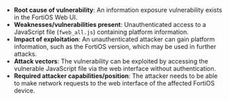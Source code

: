 - **Root cause of vulnerability**: An information exposure vulnerability exists in the FortiOS Web UI.
- **Weaknesses/vulnerabilities present**: Unauthenticated access to a JavaScript file (`fweb_all.js`) containing platform information.
- **Impact of exploitation**: An unauthenticated attacker can gain platform information, such as the FortiOS version, which may be used in further attacks.
- **Attack vectors**: The vulnerability can be exploited by accessing the vulnerable JavaScript file via the web interface without authentication.
- **Required attacker capabilities/position**: The attacker needs to be able to make network requests to the web interface of the affected FortiOS device.